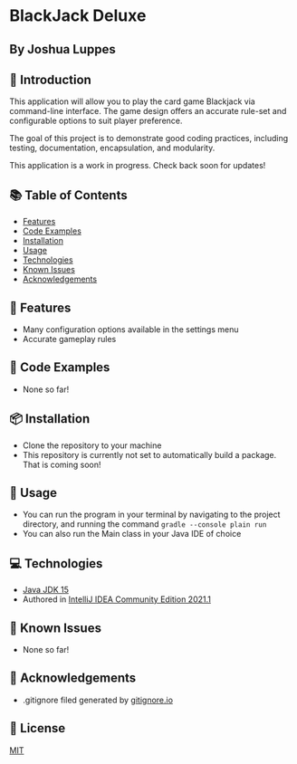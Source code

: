 # BlackJack Deluxe
## By Joshua Luppes

## 👋 Introduction
This application will allow you to play the card game Blackjack via command-line interface. The game design offers an
accurate rule-set and configurable options to suit player preference.

The goal of this project is to demonstrate good coding practices, including testing, documentation, encapsulation, and 
modularity.

This application is a work in progress. Check back soon for updates!

## 📚 Table of Contents
- [Features](#-features)
- [Code Examples](#-code-examples)
- [Installation](#-installation)
- [Usage](#-usage)
- [Technologies](#-technologies)
- [Known Issues](#-known-issues)
- [Acknowledgements](#-acknowledgements)

## 🌟 Features
- Many configuration options available in the settings menu
- Accurate gameplay rules

## 🎁 Code Examples
- None so far!

## 📦 Installation
- Clone the repository to your machine
- This repository is currently not set to automatically build a package. That is coming soon!

## 🚀 Usage
- You can run the program in your terminal by navigating to the project directory, and running the command 
  `gradle --console plain run`
- You can also run the Main class in your Java IDE of choice

## 💻 Technologies
- [Java JDK 15](https://www.oracle.com/java/technologies/javase/jdk15-archive-downloads.html)
- Authored in [IntelliJ IDEA Community Edition 2021.1](https://www.jetbrains.com/idea/)

## 🦺 Known Issues
- None so far!

## 🙏 Acknowledgements
- .gitignore filed generated by [gitignore.io](https://www.toptal.com/developers/gitignore)

## 📑 License
[MIT](https://choosealicense.com/licenses/mit/)